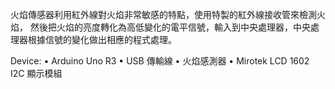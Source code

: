 火焰傳感器利用紅外線對火焰非常敏感的特點，使用特製的紅外線接收管來檢測火焰，
然後把火焰的亮度轉化為高低變化的電平信號，輸入到中央處理器，中央處理器根據信號的變化做出相應的程式處理。

Device:
•	Arduino Uno R3
•	USB 傳輸線
•	火焰感測器
•	Mirotek LCD 1602 I2C 顯示模組

